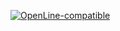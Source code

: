 [![OpenLine-compatible](docs/badges/openline-compatible.svg)](https://github.com/terryncew/openline-core)
